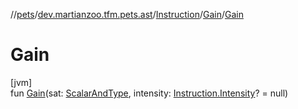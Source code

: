 //[pets](../../../../index.md)/[dev.martianzoo.tfm.pets.ast](../../index.md)/[Instruction](../index.md)/[Gain](index.md)/[Gain](-gain.md)

# Gain

[jvm]\
fun [Gain](-gain.md)(sat: [ScalarAndType](../../-scalar-and-type/index.md), intensity: [Instruction.Intensity](../-intensity/index.md)? = null)
